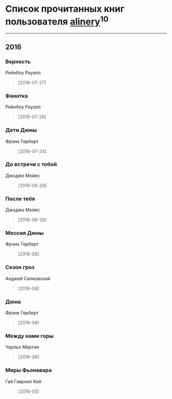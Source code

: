 # Список прочитанных книг пользователя [alinery](http://vk.com/id11500185)<sup>10</sup>
---

## 2016

### Верность
Рейнбоу Рауэлл
> [2016-07-27] 


### Фанатка
Рейнбоу Рауэлл
> [2016-07-26] 


### Дети Дюны
Фрэнк Герберт
> [2016-07-24] 


### До встречи с тобой
Джоджо Мойес
> [2016-06-29] 


### После тебя
Джоджо Мойес
> [2016-06-28] 


### Мессия Дюны
Фрэнк Герберт
> [2016-06] 


### Сезон гроз
Анджей Сапковский
> [2016-06] 


### Дюна
Фрэнк Герберт
> [2016-06] 


### Между нами горы
Чарльз Мартин
> [2016-06] 


### Миры Фьонавара
Гай Гэвриэл Кей
> [2016-05] 



